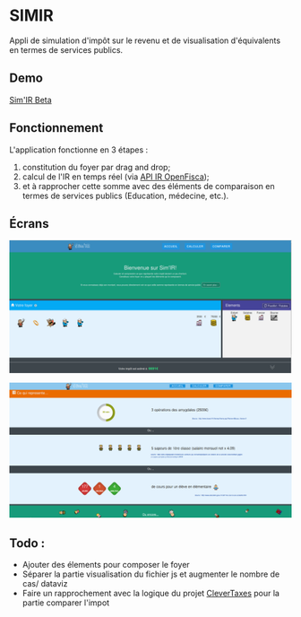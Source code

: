 # SIMIR
Appli de simulation d'impôt sur le revenu et de visualisation d'équivalents en termes de services publics.

## Demo
[Sim'IR Beta](http://novastra.net/SIMIR/)

## Fonctionnement
L'application fonctionne en 3 étapes :

1. constitution du foyer par drag and drop;
2. calcul de l'IR en temps réel (via [API IR OpenFisca](https://git.framasoft.org/openfisca/calculette-impots-web-api));
3. et à rapprocher cette somme avec des éléments de comparaison en termes de services publics (Education, médecine, etc.).

## Écrans
![Constitution du foyer](/screenshots/SIMIR_1.png?raw=true)

![Comparaison de l'IR](/screenshots/SIMIR_2.png?raw=true)

## Todo :
- Ajouter des élements pour composer le foyer
- Séparer la partie visualisation du fichier js et augmenter le nombre de cas/ dataviz
- Faire un rapprochement avec la logique du projet [CleverTaxes](https://github.com/florent-andre/CleverTaxes) pour la partie comparer l'impot
